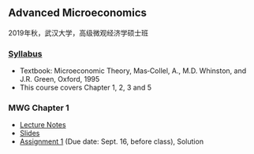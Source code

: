 ## Advanced Microeconomics

2019年秋，武汉大学，高级微观经济学硕士班

### [Syllabus](sherryecon.github.io/pdf/adv_micro_syllabus.pdf)
- Textbook: Microeconomic Theory, Mas‐Collel, A., M.D. Whinston, and J.R. Green, Oxford, 1995
- This course covers Chapter 1, 2, 3 and 5

### MWG Chapter 1
- [Lecture Notes](sherryecon.github.io/pdf/mwgch1.pdf)
- [Slides](sherryecon.github.io/pdf/mwgch1_slides.pdf) 
- [Assignment 1](sherryecon.github.io/pdf/micro_hw1.pdf) (Due date: Sept. 16, before class), Solution

